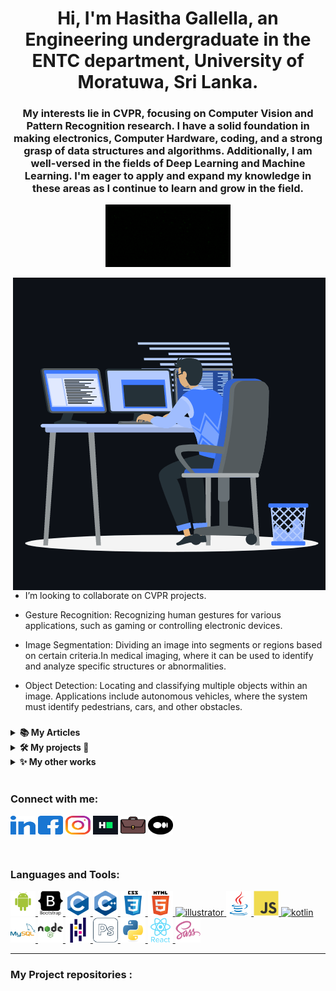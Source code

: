 <h1 align="center"> Hi, I'm Hasitha Gallella, an Engineering undergraduate in the ENTC department, University of Moratuwa, Sri Lanka. </h1>
<h3 align="center"> My interests lie in CVPR, focusing on Computer Vision and Pattern Recognition research. I have a solid foundation in making electronics, Computer Hardware, coding, and a strong grasp of data structures and algorithms. Additionally, I am well-versed in the fields of Deep Learning and Machine Learning. I'm eager to apply and expand my knowledge in these areas as I continue to learn and grow in the field.</h3>
<!---
<h3 align="center"> ✨ To make a better world✨.</h3>
--->

<div align="center">
  <img src="https://github.com/HasithaGallella/HasithaGallella/blob/main/Images/Cat.gif?raw=true" width="200" height="100"/>
</div>

<p><img align="right" src="https://github.com/HasithaGallella/HasithaGallella/blob/main/Images/Coding.gif?raw=true" alt="adam-pw" /></p>

<img align="left" src="https://komarev.com/ghpvc/?username=HasithaGallella&style=flat-square&color=blue" alt=""/>

- I’m looking to collaborate on CVPR projects.

- Gesture Recognition: Recognizing human gestures for various applications, such as gaming or controlling electronic devices.
-  Image Segmentation: Dividing an image into segments or regions based on certain criteria.In medical imaging, where it can be used to identify and analyze specific structures or abnormalities.
<!---
- :mailbox:How to reach me: 

<div id="badges">
 <a href="https://t.me/HB_Academy">
    <img src="https://img.shields.io/badge/Telegram-2CA5E0?style=for-the-badge&logo=telegram&logoColor=white" alt="Telegram Badge"/>
  </a>
</div>
--->
- Object Detection: Locating and classifying multiple objects within an image. Applications include autonomous vehicles, where the system must identify pedestrians, cars, and other obstacles.
  
###
<details>
    <summary><b> 📚 My Articles </b></summary><br/>
    <img src="https://media.giphy.com/media/Gf5QiP1TWCO8qYKmt7/giphy.gif"/>
</details>
<details>
    <summary><b> 🛠️ My projects 🏼</b></summary><br/>
    <b>-My AI chat bot; https://t.me/Gale_AI_Chatbot  </b><br/>
    <b>-My YouTube channel; https://www.youtube.com/channel/UCS0qEplNFtfbG6gbGySLybQ</b>
</details>
<details>
    <summary><b> ✨ My other works</b></summary><br/>
    <b>-My YouTube channel; https://www.youtube.com/channel/UCS0qEplNFtfbG6gbGySLybQ</b>
</details>

<!---
Connect with me:
--->

<br>
<h3 align="left">Connect with me:</h3>
<p align="left">
  
  <a href="https://linkedin.com/in/hasitha-gallella-672187242" target="blank"><img align="center"
      src="https://raw.githubusercontent.com/HasithaGallella/HasithaGallella/9ed2f151b8f0704d6eebeaa562fed659c04e0307/Images/linkedin.svg"
      alt="adam pithewan" height="30" width="40" /></a>
  <a href="https://www.facebook.com/HB-Academy-Sri-Lanka-104519445261512/" target="blank"><img align="center"
      src="https://raw.githubusercontent.com/HasithaGallella/HasithaGallella/9ed2f151b8f0704d6eebeaa562fed659c04e0307/Images/facebook.svg"
      alt="adam pithen wala" height="30" width="40" /></a>
  <a href="https://instagram.com/h_b_academy?utm_medium=copy_link" target="blank"><img align="center"
      src="https://raw.githubusercontent.com/HasithaGallella/HasithaGallella/9ed2f151b8f0704d6eebeaa562fed659c04e0307/Images/instagram.svg"
      alt="_._.adam._" height="30" width="40" /></a>
  <a href="https://www.hackerrank.com/" target="blank"><img align="center"
      src="https://raw.githubusercontent.com/HasithaGallella/HasithaGallella/9a5a1ba99e507389dffdb51e2fe118064c64fd44/Images/hackerrank.svg"
      alt="adampithewan" height="30" width="40" /></a>
 <a href="https://sites.google.com/view/hasitha-gallella/home" target="blank"><img align="center"
      src="https://raw.githubusercontent.com/HasithaGallella/HasithaGallella/545650cc5a7170efe70d683d58af3f858a967f59/Images/portfolio.svg"
      alt="adampithewan" height="30" width="40" /></a>
 <a href="https://medium.com/@hbgallella" target="blank"><img align="center"
      src="https://github.com/HasithaGallella/HasithaGallella/blob/main/Images/Med.png?raw=true"
      alt="adampithewan" height="30" width="40" /></a>
</p>

<!---
Languages and Tools:
--->

<br>
<h3 align="left">Languages and Tools:</h3>
<p align="left"> <a href="https://developer.android.com" target="_blank" rel="noreferrer"> <img
      src="https://raw.githubusercontent.com/devicons/devicon/master/icons/android/android-original-wordmark.svg"
      alt="android" width="40" height="40" /> </a> <a href="https://getbootstrap.com" target="_blank" rel="noreferrer">
    <img src="https://raw.githubusercontent.com/devicons/devicon/master/icons/bootstrap/bootstrap-plain-wordmark.svg"
      alt="bootstrap" width="40" height="40" /> </a> <a href="https://www.cprogramming.com/" target="_blank"
    rel="noreferrer"> <img src="https://raw.githubusercontent.com/devicons/devicon/master/icons/c/c-original.svg"
      alt="c" width="40" height="40" /> </a> <a href="https://www.w3schools.com/cpp/" target="_blank" rel="noreferrer">
    <img src="https://raw.githubusercontent.com/devicons/devicon/master/icons/cplusplus/cplusplus-original.svg"
      alt="cplusplus" width="40" height="40" /> </a> <a href="https://www.w3schools.com/css/" target="_blank"
    rel="noreferrer"> <img
      src="https://raw.githubusercontent.com/devicons/devicon/master/icons/css3/css3-original-wordmark.svg" alt="css3"
      width="40" height="40" /> </a> <a href="https://www.w3.org/html/" target="_blank" rel="noreferrer"> <img
      src="https://raw.githubusercontent.com/devicons/devicon/master/icons/html5/html5-original-wordmark.svg"
      alt="html5" width="40" height="40" /> </a> <a href="https://www.adobe.com/in/products/illustrator.html"
    target="_blank" rel="noreferrer"> <img
      src="https://www.vectorlogo.zone/logos/adobe_illustrator/adobe_illustrator-icon.svg" alt="illustrator" width="40"
      height="40" /> </a> <a href="https://www.java.com" target="_blank" rel="noreferrer"> <img
      src="https://raw.githubusercontent.com/devicons/devicon/master/icons/java/java-original.svg" alt="java" width="40"
      height="40" /> </a> <a href="https://developer.mozilla.org/en-US/docs/Web/JavaScript" target="_blank"
    rel="noreferrer"> <img
      src="https://raw.githubusercontent.com/devicons/devicon/master/icons/javascript/javascript-original.svg"
      alt="javascript" width="40" height="40" /> </a> <a href="https://kotlinlang.org" target="_blank" rel="noreferrer">
    <img src="https://www.vectorlogo.zone/logos/kotlinlang/kotlinlang-icon.svg" alt="kotlin" width="40" height="40" />
  </a> <a href="https://www.mysql.com/" target="_blank" rel="noreferrer"> <img
      src="https://raw.githubusercontent.com/devicons/devicon/master/icons/mysql/mysql-original-wordmark.svg"
      alt="mysql" width="40" height="40" /> </a> </a> <a href="https://nodejs.org" target="_blank" rel="noreferrer"> <img
      src="https://raw.githubusercontent.com/devicons/devicon/master/icons/nodejs/nodejs-original-wordmark.svg"
      alt="nodejs" width="40" height="40" /> </a> <a href="https://pandas.pydata.org/" target="_blank" rel="noreferrer">
    <img
      src="https://raw.githubusercontent.com/devicons/devicon/2ae2a900d2f041da66e950e4d48052658d850630/icons/pandas/pandas-original.svg"
      alt="pandas" width="40" height="40" /> </a> <a href="https://www.photoshop.com/en" target="_blank"
    rel="noreferrer"> <img
      src="https://raw.githubusercontent.com/devicons/devicon/master/icons/photoshop/photoshop-line.svg" alt="photoshop"
      width="40" height="40" /> </a> <a href="https://www.python.org" target="_blank" rel="noreferrer"> <img
      src="https://raw.githubusercontent.com/devicons/devicon/master/icons/python/python-original.svg" alt="python"
      width="40" height="40" /> </a> <a href="https://reactjs.org/" target="_blank" rel="noreferrer"> <img
      src="https://raw.githubusercontent.com/devicons/devicon/master/icons/react/react-original-wordmark.svg"
      alt="react" width="40" height="40" /> </a> <a href="https://sass-lang.com" target="_blank" rel="noreferrer"> <img
      src="https://raw.githubusercontent.com/devicons/devicon/master/icons/sass/sass-original.svg" alt="sass" width="40"
      height="40" /> </a> 
</p>


---
### My Project repositories :

<!---
HasithaGallella/HasithaGallella is a ✨ special ✨ repository because its `README.md` (this file) appears on your GitHub profile.
You can click the Preview link to take a look at your changes.
--->
